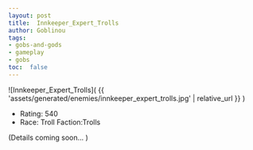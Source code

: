 ```yaml
---
layout: post
title:  Innkeeper_Expert_Trolls
author: Goblinou
tags:
- gobs-and-gods
- gameplay
- gobs
toc:  false
---
```


![Innkeeper_Expert_Trolls]( {{ 'assets/generated/enemies/innkeeper_expert_trolls.jpg' | relative_url }} )
- Rating: 540
- Race: Troll  Faction:Trolls

(Details coming soon... )